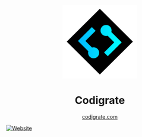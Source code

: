 <p align="center">
  <a href="https://codigrate.com">
    <img src="https://raw.githubusercontent.com/codigrate/codigrate.github.io/main/assets/logo/brand-logo.png" alt="Logo" width=200>
  </a>
</p>

<h1 align="center">
Codigrate
</h1>
<p align="center">
  <a href="https://codigrate.com">codigrate.com</a>
</p>

[![Website](https://img.shields.io/website?down_color=red&down_message=down&label=codigrate.com&style=for-the-badge&up_color=green&up_message=up&url=https%3A%2F%2Fcodigrate.com)](https://codigrate.com)

